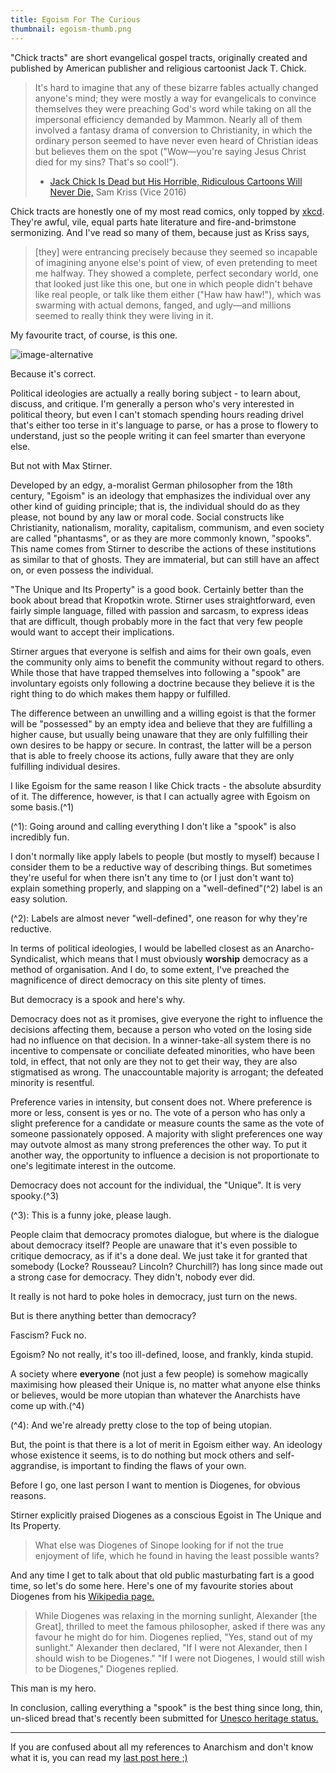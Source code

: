 ```yaml
---
title: Egoism For The Curious
thumbnail: egoism-thumb.png
---
```


"Chick tracts" are short evangelical gospel tracts, originally created and published by American publisher and religious cartoonist Jack T. Chick.

> It's hard to imagine that any of these bizarre fables actually changed anyone's mind; they were mostly a way for evangelicals to convince themselves they were preaching God's word while taking on all the impersonal efficiency demanded by Mammon. Nearly all of them involved a fantasy drama of conversion to Christianity, in which the ordinary person seemed to have never even heard of Christian ideas but believes them on the spot ("Wow—you're saying Jesus Christ died for my sins? That's so cool!").
>
> * [Jack Chick Is Dead but His Horrible, Ridiculous Cartoons Will Never Die,](https://www.vice.com/en/article/avakej/obituary-for-jack-chick-evangelical-cartoonist) Sam Kriss (Vice 2016)

Chick tracts are honestly one of my most read comics, only topped by [xkcd](https://xkcd.com/). They're awful, vile, equal parts hate literature and fire-and-brimstone sermonizing. And I've read so many of them, because just as Kriss says,

> [they] were entrancing precisely because they seemed so incapable of imagining anyone else's point of view, of even pretending to meet me halfway. They showed a complete, perfect secondary world, one that looked just like this one, but one in which people didn't behave like real people, or talk like them either ("Haw haw haw!"), which was swarming with actual demons, fanged, and ugly—and millions seemed to really think they were living in it.

My favourite tract, of course, is this one.

![image-alternative](https://cdn.halcyonnouveau.xyz/blog/img/chick-tract.jpg)

Because it's correct.

Political ideologies are actually a really boring subject - to learn about, discuss, and critique. I'm generally a person who's very interested in political theory, but even I can't stomach spending hours reading drivel that's either too terse in it's language to parse, or has a prose to flowery to understand, just so the people writing it can feel smarter than everyone else.

But not with Max Stirner.

Developed by an edgy, a-moralist German philosopher from the 18th century, "Egoism" is an ideology that emphasizes the individual over any other kind of guiding principle; that is, the individual should do as they please, not bound by any law or moral code. Social constructs like Christianity, nationalism, morality, capitalism, communism, and even society are called "phantasms", or as they are more commonly known, "spooks". This name comes from Stirner to describe the actions of these institutions as similar to that of ghosts. They are immaterial, but can still have an affect on, or even possess the individual.

"The Unique and Its Property" is a good book. Certainly better than the book about bread that Kropotkin wrote. Stirner uses straightforward, even fairly simple language, filled with passion and sarcasm, to express ideas that are difficult, though probably more in the fact that very few people would want to accept their implications.

Stirner argues that everyone is selfish and aims for their own goals, even the community only aims to benefit the community without regard to others. While those that have trapped themselves into following a "spook" are involuntary egoists only following a doctrine because they believe it is the right thing to do which makes them happy or fulfilled.

The difference between an unwilling and a willing egoist is that the former will be "possessed" by an empty idea and believe that they are fulfilling a higher cause, but usually being unaware that they are only fulfilling their own desires to be happy or secure. In contrast, the latter will be a person that is able to freely choose its actions, fully aware that they are only fulfilling individual desires.

I like Egoism for the same reason I like Chick tracts - the absolute absurdity of it. The difference, however, is that I can actually agree with Egoism on some basis.(^1)

(^1): Going around and calling everything I don't like a "spook" is also incredibly fun.

I don't normally like apply labels to people (but mostly to myself) because I consider them to be a reductive way of describing things. But sometimes they're useful for when there isn't any time to (or I just don't want to) explain something properly, and slapping on a "well-defined"(^2) label is an easy solution.

(^2): Labels are almost never "well-defined", one reason for why they're reductive.

In terms of political ideologies, I would be labelled closest as an Anarcho-Syndicalist, which means that I must obviously **worship** democracy as a method of organisation. And I do, to some extent, I've preached the magnificence of direct democracy on this site plenty of times.

But democracy is a spook and here's why.

Democracy does not as it promises, give everyone the right to influence the decisions affecting them, because a person who voted on the losing side had no influence on that decision. In a winner-take-all system there is no incentive to compensate or conciliate defeated minorities, who have been told, in effect, that not only are they not to get their way, they are also stigmatised as wrong. The unaccountable majority is arrogant; the defeated minority is resentful.

Preference varies in intensity, but consent does not. Where preference is more or less, consent is yes or no. The vote of a person who has only a slight preference for a candidate or measure counts the same as the vote of someone passionately opposed. A majority with slight preferences one way may outvote almost as many strong preferences the other way. To put it another way, the opportunity to influence a decision is not proportionate to one's legitimate interest in the outcome.

Democracy does not account for the individual, the "Unique". It is very spooky.(^3)

(^3): This is a funny joke, please laugh.

People claim that democracy promotes dialogue, but where is the dialogue about democracy itself? People are unaware that it's even possible to critique democracy, as if it's a done deal. We just take it for granted that somebody (Locke? Rousseau? Lincoln? Churchill?) has long since made out a strong case for democracy. They didn't, nobody ever did.

It really is not hard to poke holes in democracy, just turn on the news.

But is there anything better than democracy?

Fascism? Fuck no.

Egoism? No not really, it's too ill-defined, loose, and frankly, kinda stupid.

A society where **everyone** (not just a few people) is somehow magically maximising how pleased their Unique is, no matter what anyone else thinks or believes, would be more utopian than whatever the Anarchists have come up with.(^4)

(^4): And we're already pretty close to the top of being utopian.

But, the point is that there is a lot of merit in Egoism either way. An ideology whose existence it seems, is to do nothing but mock others and self-aggrandise, is important to finding the flaws of your own.

Before I go, one last person I want to mention is Diogenes, for obvious reasons.

Stirner explicitly praised Diogenes as a conscious Egoist in The Unique and Its Property.

> What else was Diogenes of Sinope looking for if not the true enjoyment of life, which he found in having the least possible wants?

And any time I get to talk about that old public masturbating fart is a good time, so let's do some here. Here's one of my favourite stories about Diogenes from his [Wikipedia page.](https://en.wikipedia.org/wiki/Diogenes)

> While Diogenes was relaxing in the morning sunlight, Alexander [the Great], thrilled to meet the famous philosopher, asked if there was any favour he might do for him. Diogenes replied, "Yes, stand out of my sunlight." Alexander then declared, "If I were not Alexander, then I should wish to be Diogenes." "If I were not Diogenes, I would still wish to be Diogenes," Diogenes replied.

This man is my hero.

In conclusion, calling everything a "spook" is the best thing since long, thin, un-sliced bread that's recently been submitted for [Unesco heritage status.](https://www.bbc.com/news/world-europe-56540232)

---

If you are confused about all my references to Anarchism and don't know what it is, you can read my [last post here ;)](/post/anarchism_for_the_curious)
